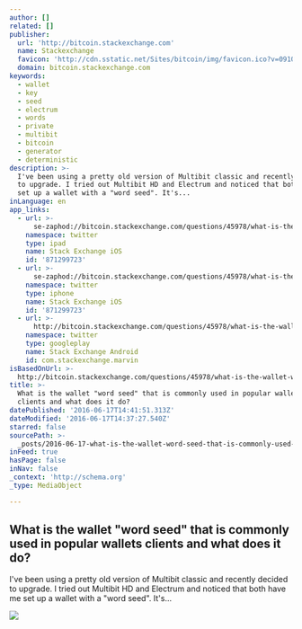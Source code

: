 ```yaml
---
author: []
related: []
publisher:
  url: 'http://bitcoin.stackexchange.com'
  name: Stackexchange
  favicon: 'http://cdn.sstatic.net/Sites/bitcoin/img/favicon.ico?v=0910168c5c65'
  domain: bitcoin.stackexchange.com
keywords:
  - wallet
  - key
  - seed
  - electrum
  - words
  - private
  - multibit
  - bitcoin
  - generator
  - deterministic
description: >-
  I've been using a pretty old version of Multibit classic and recently decided
  to upgrade. I tried out Multibit HD and Electrum and noticed that both have me
  set up a wallet with a "word seed". It's...
inLanguage: en
app_links:
  - url: >-
      se-zaphod://bitcoin.stackexchange.com/questions/45978/what-is-the-wallet-word-seed-that-is-commonly-used-in-popular-wallets-clients
    namespace: twitter
    type: ipad
    name: Stack Exchange iOS
    id: '871299723'
  - url: >-
      se-zaphod://bitcoin.stackexchange.com/questions/45978/what-is-the-wallet-word-seed-that-is-commonly-used-in-popular-wallets-clients
    namespace: twitter
    type: iphone
    name: Stack Exchange iOS
    id: '871299723'
  - url: >-
      http://bitcoin.stackexchange.com/questions/45978/what-is-the-wallet-word-seed-that-is-commonly-used-in-popular-wallets-clients
    namespace: twitter
    type: googleplay
    name: Stack Exchange Android
    id: com.stackexchange.marvin
isBasedOnUrl: >-
  http://bitcoin.stackexchange.com/questions/45978/what-is-the-wallet-word-seed-that-is-commonly-used-in-popular-wallets-clients
title: >-
  What is the wallet "word seed" that is commonly used in popular wallets
  clients and what does it do?
datePublished: '2016-06-17T14:41:51.313Z'
dateModified: '2016-06-17T14:37:27.540Z'
starred: false
sourcePath: >-
  _posts/2016-06-17-what-is-the-wallet-word-seed-that-is-commonly-used-in-popu.md
inFeed: true
hasPage: false
inNav: false
_context: 'http://schema.org'
_type: MediaObject

---
```

<article style=""><h1>What is the wallet "word seed" that is commonly used in popular wallets clients and what does it do?</h1><p>I've been using a pretty old version of Multibit classic and recently decided to upgrade. I tried out Multibit HD and Electrum and noticed that both have me set up a wallet with a "word seed". It's...</p><img src="http://cdn.sstatic.net/Sites/bitcoin/img/apple-touch-icon.png?v=a43e5a337e6b&amp;a" /></article>